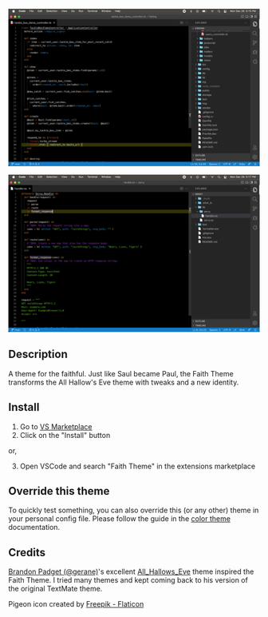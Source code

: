 ![Faith Theme (Rails 7)](/assets/1.Rails-7.png)

![Faith Theme (Elixir OTP)](/assets/2.Elixir-OTP.png)

## Description
A theme for the faithful. Just like Saul became Paul, the Faith Theme transforms the All Hallow's Eve theme with tweaks and a new identity.

## Install

1. Go to [VS Marketplace](https://marketplace.visualstudio.com/items?itemName=DubeSoftware.faith-theme)
2. Click on the "Install" button

or,

3. Open VSCode and search "Faith Theme" in the extensions marketplace

## Override this theme

To quickly test something, you can also override this (or any other) theme in your personal config file. Please follow the guide in the [color theme](https://code.visualstudio.com/api/extension-guides/color-theme) documentation.

## Credits
[Brandon Padget (@gerane)](https://github.com/gerane)'s excellent [All_Hallows_Eve](https://github.com/gerane/VSCodeThemes/tree/master/gerane.Theme-All_Hallows_Eve) theme inspired the Faith Theme. I tried many themes and kept coming back to his version of the original TextMate theme.

Pigeon icon created by [Freepik - Flaticon](https://www.flaticon.com/free-icons/pigeon)
